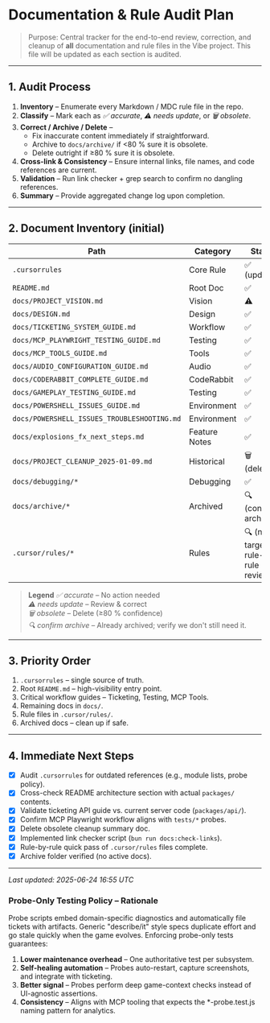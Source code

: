 # Documentation & Rule Audit Plan

> Purpose: Central tracker for the end-to-end review, correction, and cleanup of **all** documentation and rule files in the Vibe project.  This file will be updated as each section is audited.

---

## 1. Audit Process

1. **Inventory** – Enumerate every Markdown / MDC rule file in the repo.
2. **Classify** – Mark each as *✅ accurate*, *⚠️ needs update*, or *🗑️ obsolete*.
3. **Correct / Archive / Delete** –
   - Fix inaccurate content immediately if straightforward.
   - Archive to `docs/archive/` if <80 % sure it is obsolete.
   - Delete outright if ≥80 % sure it is obsolete.
4. **Cross-link & Consistency** – Ensure internal links, file names, and code references are current.
5. **Validation** – Run link checker + grep search to confirm no dangling references.
6. **Summary** – Provide aggregated change log upon completion.

---

## 2. Document Inventory (initial)

| Path | Category | Status |
|------|----------|--------|
| `.cursorrules` | Core Rule | ✅ (updated) |
| `README.md` | Root Doc | ✅ |
| `docs/PROJECT_VISION.md` | Vision | ⚠️ |
| `docs/DESIGN.md` | Design | ✅ |
| `docs/TICKETING_SYSTEM_GUIDE.md` | Workflow | ✅ |
| `docs/MCP_PLAYWRIGHT_TESTING_GUIDE.md` | Testing | ✅ |
| `docs/MCP_TOOLS_GUIDE.md` | Tools | ✅ |
| `docs/AUDIO_CONFIGURATION_GUIDE.md` | Audio | ✅ |
| `docs/CODERABBIT_COMPLETE_GUIDE.md` | CodeRabbit | ✅ |
| `docs/GAMEPLAY_TESTING_GUIDE.md` | Testing | ✅ |
| `docs/POWERSHELL_ISSUES_GUIDE.md` | Environment | ✅ |
| `docs/POWERSHELL_ISSUES_TROUBLESHOOTING.md` | Environment | ✅ |
| `docs/explosions_fx_next_steps.md` | Feature Notes | ✅ |
| `docs/PROJECT_CLEANUP_2025-01-09.md` | Historical | 🗑️ (deleted) |
| `docs/debugging/*` | Debugging | ✅ |
| `docs/archive/*` | Archived | 🔍 (confirm archive) |
| `.cursor/rules/*` | Rules | 🔍 (needs targeted rule-by-rule review) |

> **Legend**
> *✅ accurate* – No action needed  
> *⚠️ needs update* – Review & correct  
> *🗑️ obsolete* – Delete (≥80 % confidence)  
> *🔍 confirm archive* – Already archived; verify we don't still need it.

---

## 3. Priority Order

1. `.cursorrules` – single source of truth.
2. Root `README.md` – high-visibility entry point.
3. Critical workflow guides – Ticketing, Testing, MCP Tools.
4. Remaining docs in `docs/`.
5. Rule files in `.cursor/rules/`.
6. Archived docs – clean up if safe.

---

## 4. Immediate Next Steps

- [x] Audit `.cursorrules` for outdated references (e.g., module lists, probe policy).
- [x] Cross-check README architecture section with actual `packages/` contents.
- [x] Validate ticketing API guide vs. current server code (`packages/api/`).
- [x] Confirm MCP Playwright workflow aligns with `tests/*` probes.
- [x] Delete obsolete cleanup summary doc.
- [x] Implemented link checker script (`bun run docs:check-links`).
- [x] Rule-by-rule quick pass of `.cursor/rules` files complete.
- [x] Archive folder verified (no active docs).

---

_Last updated: 2025-06-24 16:55 UTC_

### Probe-Only Testing Policy – Rationale
Probe scripts embed domain-specific diagnostics and automatically file tickets with artifacts.  Generic "describe/it" style specs duplicate effort and go stale quickly when the game evolves.  Enforcing probe-only tests guarantees:
1. **Lower maintenance overhead** – One authoritative test per subsystem.
2. **Self-healing automation** – Probes auto-restart, capture screenshots, and integrate with ticketing.
3. **Better signal** – Probes perform deep game-context checks instead of UI-agnostic assertions.
4. **Consistency** – Aligns with MCP tooling that expects the *-probe.test.js naming pattern for analytics. 